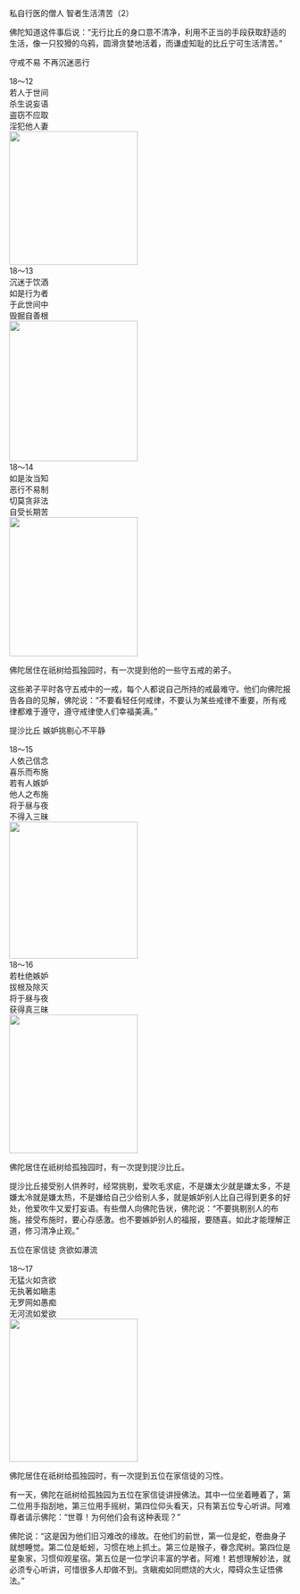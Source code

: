 私自行医的僧人 智者生活清苦（2）

佛陀知道这件事后说：“无行比丘的身口意不清净，利用不正当的手段获取舒适的生活，像一只狡猾的乌鸦，圆滑贪婪地活着，而谦虚知耻的比丘宁可生活清苦。”

守戒不易 不再沉迷恶行

<div class="e2">
<div>
18～12<br>
 若人于世间<br>
 杀生说妄语<br>
 盗窃不应取<br>
 淫犯他人妻
</div>
<img src="images/fjj-71-1.jpg" width="230" height="239"/>
</div>

<div class="e2">
<div>
18～13<br>
 沉迷于饮酒<br>
 如是行为者<br>
 于此世间中<br>
 毁掘自善根
</div>
<img src="images/fjj-71-2.jpg" width="230" height="251"/>
</div>

<div class="e2">
<div>
18～14<br>
 如是汝当知<br>
 恶行不易制<br>
 切莫贪非法<br>
 自受长期苦
</div>
<img src="images/fjj-71-3.jpg" width="230" height="249"/>
</div>

佛陀居住在祇树给孤独园时，有一次提到他的一些守五戒的弟子。

这些弟子平时各守五戒中的一戒，每个人都说自己所持的戒最难守。他们向佛陀报告各自的见解，佛陀说：“不要看轻任何戒律，不要认为某些戒律不重要，所有戒律都难于遵守，遵守戒律使人们幸福美满。”

提沙比丘 嫉妒挑剔心不平静

<div class="e2">
<div>
18～15<br>
 人依己信念<br>
 喜乐而布施<br>
 若有人嫉妒<br>
 他人之布施<br>
 将于昼与夜<br>
 不得入三昧
</div>
<img src="images/fjj-71-4.jpg" width="230" height="245"/>
</div>

<div class="e2">
<div>
18～16<br>
 若杜绝嫉妒<br>
 拔根及除灭<br>
 将于昼与夜<br>
 获得真三昧
</div>
<img src="images/fjj-71-5.jpg" width="230" height="248"/>
</div>

佛陀居住在祇树给孤独园时，有一次提到提沙比丘。

提沙比丘接受别人供养时，经常挑剔，爱吹毛求疵，不是嫌太少就是嫌太多，不是嫌太冷就是嫌太热，不是嫌给自己少给别人多，就是嫉妒别人比自己得到更多的好处，他爱吹牛又爱打妄语。有些僧人向佛陀告状，佛陀说：“不要挑剔别人的布施，接受布施时，要心存感激。也不要嫉妒别人的福报，要随喜。如此才能理解正道，修习清净止观。”

五位在家信徒 贪欲如瀑流

<div class="e2">
<div>
18～17<br>
 无猛火如贪欲<br>
 无执著如瞋恚<br>
 无罗网如愚痴<br>
 无河流如爱欲
</div>
<img src="images/fjj-71-6.jpg" width="230" height="256"/>
</div>

佛陀居住在祇树给孤独园时，有一次提到五位在家信徒的习性。

有一天，佛陀在祇树给孤独园为五位在家信徒讲授佛法。其中一位坐着睡着了，第二位用手指刮地，第三位用手摇树，第四位仰头看天，只有第五位专心听讲。阿难尊者请示佛陀：“世尊！为何他们会有这种表现？”

佛陀说：“这是因为他们旧习难改的缘故。在他们的前世，第一位是蛇，卷曲身子就想睡觉。第二位是蚯蚓，习惯在地上抓土。第三位是猴子，眷念爬树。第四位是星象家，习惯仰观星宿。第五位是一位学识丰富的学者。阿难！若想理解妙法，就必须专心听讲，可惜很多人却做不到。贪瞋痴如同燃烧的大火，障碍众生证悟佛法。”
